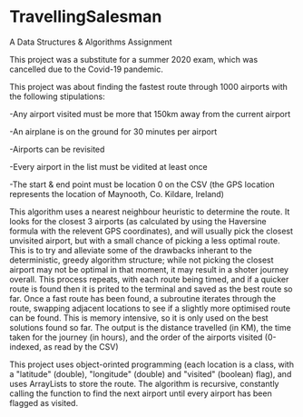 # TravellingSalesman
A Data Structures & Algorithms Assignment

This project was a substitute for a summer 2020 exam, which was cancelled due to the Covid-19 pandemic.

This project was about finding the fastest route through 1000 airports with the following stipulations:

  -Any airport visited must be more that 150km away from the current airport
  
  -An airplane is on the ground for 30 minutes per airport
  
  -Airports can be revisited
  
  -Every airport in the list must be vidited at least once
  
  -The start & end point must be location 0 on the CSV (the GPS location represents the location of Maynooth, Co. Kildare, Ireland)
  
This algorithm uses a nearest neighbour heuristic to determine the route. It looks for the closest 3 airports (as calculated by using the Haversine formula with the relevent GPS coordinates), and will usually pick the closest unvisited airport, but with a small chance of picking a less optimal route. This is to try and alleviate some of the drawbacks inherant to the deterministic, greedy algorithm structure; while not picking the closest airport may not be optimal in that moment, it may result in a shoter journey overall.
This process repeats, with each route being timed, and if a quicker route is found then it is prited to the terminal and saved as the best route so far.
Once a fast route has been found, a subroutine iterates through the route, swapping adjacent locations to see if a slightly more optimised route can be found. This is memory intensive, so it is only used on the best solutions found so far.
The output is the distance travelled (in KM), the time taken for the journey (in hours), and the order of the airports visited (0-indexed, as read by the CSV)

This project uses object-orinted programming (each location is a class, with a "latitude" (double), "longitude" (double) and "visited" (boolean) flag), and uses ArrayLists to store the route. The algorithm is recursive, constantly calling the function to find the next airport until every airport has been flagged as visited.
